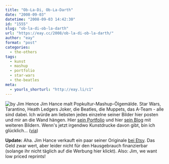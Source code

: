 ```yaml
---
title: "Ob-La-Di, Ob-La-Darth"
date: "2008-09-03"
datetime: "2008-09-03 14:42:30"
id: "1555"
slug: "ob-la-di-ob-la-darth"
url: "https://eay.cc/2008/ob-la-di-ob-la-darth/"
author: "eay"
format: "post"
categories:
  - the-others
tags:
  - kunst
  - mashup
  - portfolio
  - star-wars
  - the-beatles
meta:
  - yourls_shorturl: "http://eay.li/c1"
---
```


![by Jim Hence](/uploads/2008/jimhance.jpg) Jim Hance malt Popkultur-Mashup-Ölgemälde. Star Wars, Tarantino, Heath Ledgers Joker, die Beatles, die Muppets, das A-Team - alle sind dabei. Ich würde am liebsten jedes einzelne seiner Bilder hier posten und mir an die Wand hängen. Hier [sein Portfolio](http://www.strangelydrawn.com/strangelydrawn/paintings.html) und hier [sein Blog](http://www.strangelydrawn.com/blog/) mit weiteren Bildern. Wenn's jetzt irgendwo Kunstdrucke davon gibt, bin ich glücklich... ([via](http://www.nerdcore.de/wp/2008/09/03/star-wars-mashup-artworks-von-jim-hance/))

**Update:** Aha. Jim Hance verkauft ein paar seiner Originale [bei Etsy](http://www.etsy.com/shop.php?user_id=5304430). Das Geld zwar wert, aber leider nicht für den Hausgebrauch finanzierbar (solange ihr nicht täglich auf die Werbung hier klickt). Also: Jim, we want low priced reprints!

